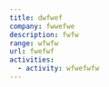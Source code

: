 ```yaml
---
title: dwfwef
company: fwwefwe
description: fwfw
range: wfwfw
url: fwefwf
activities:
  - activity: wfwefwfw
---
```

